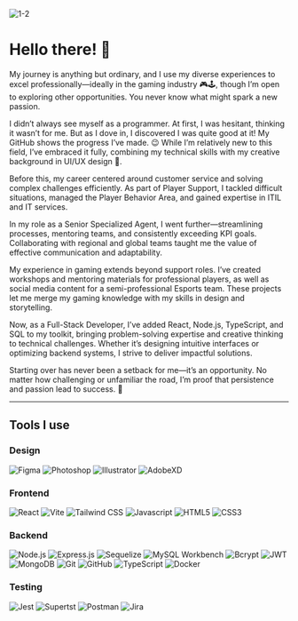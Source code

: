 
![1-2](https://github.com/user-attachments/assets/c169fd88-572d-4a55-bc57-d24be8810179)
# Hello there! 👀 

My journey is anything but ordinary, and I use my diverse experiences to excel professionally—ideally in the gaming industry 🎮🕹, though I’m open to exploring other opportunities. You never know what might spark a new passion.

I didn’t always see myself as a programmer. At first, I was hesitant, thinking it wasn’t for me. But as I dove in, I discovered I was quite good at it! My GitHub shows the progress I’ve made. 😉 While I’m relatively new to this field, I’ve embraced it fully, combining my technical skills with my creative background in UI/UX design 🎨.

Before this, my career centered around customer service and solving complex challenges efficiently. As part of Player Support, I tackled difficult situations, managed the Player Behavior Area, and gained expertise in ITIL and IT services.

In my role as a Senior Specialized Agent, I went further—streamlining processes, mentoring teams, and consistently exceeding KPI goals. Collaborating with regional and global teams taught me the value of effective communication and adaptability.

My experience in gaming extends beyond support roles. I’ve created workshops and mentoring materials for professional players, as well as social media content for a semi-professional Esports team. These projects let me merge my gaming knowledge with my skills in design and storytelling.

Now, as a Full-Stack Developer, I’ve added React, Node.js, TypeScript, and SQL to my toolkit, bringing problem-solving expertise and creative thinking to technical challenges. Whether it’s designing intuitive interfaces or optimizing backend systems, I strive to deliver impactful solutions.

Starting over has never been a setback for me—it’s an opportunity. No matter how challenging or unfamiliar the road, I’m proof that persistence and passion lead to success. 🚀

--- 
## Tools I use 

### **Design**

![Figma](https://img.shields.io/badge/Figma-000?style=for-the-badge&logo=figma&logoColor=blue) ![Photoshop](https://img.shields.io/badge/Photoshop-000?style=for-the-badge&logo=adobephotoshop&logoColor=purple) ![Illustrator](https://img.shields.io/badge/Illustrator-000?style=for-the-badge&logo=adobeillustrator&logoColor=blue) ![AdobeXD](https://img.shields.io/badge/AdobeXD-000?style=for-the-badge&logo=adobexd&logoColor=purple)

### **Frontend**

![React](https://img.shields.io/badge/React-black?style=for-the-badge&logo=react&logoColor=blue) ![Vite](https://img.shields.io/badge/Vite-000000?style=for-the-badge&logo=vite&logoColor=purple) ![Tailwind CSS](https://img.shields.io/badge/Tailwind%20CSS-black?style=for-the-badge&logo=tailwindcss&logoColor=blue) ![Javascript](https://img.shields.io/badge/Javascript-000?style=for-the-badge&logo=javascript&logoColor=purple) ![HTML5](https://img.shields.io/badge/HTML5-000?style=for-the-badge&logo=html5&logoColor=blue)
![CSS3](https://img.shields.io/badge/CSS3-000?style=for-the-badge&logo=css3&logoColor=purple)

### **Backend** 

![Node.js](https://img.shields.io/badge/Node.js-black?style=for-the-badge&logo=node.js&logoColor=blue) ![Express.js](https://img.shields.io/badge/Express.js-black?style=for-the-badge&logo=express&logoColor=purple) ![Sequelize](https://img.shields.io/badge/Sequelize-black?style=for-the-badge&logo=sequelize&logoColor=blue) ![MySQL Workbench](https://img.shields.io/badge/MySQL_Workbench-black?style=for-the-badge&logo=mysql&logoColor=purple) ![Bcrypt](https://img.shields.io/badge/Bcrypt-black?style=for-the-badge&logo=bcrypt&logoColor=blue) ![JWT](https://img.shields.io/badge/JWT-000000?style=for-the-badge&logo=json-web-tokens&logoColor=purple) ![MongoDB](https://img.shields.io/badge/MongoDB-000?style=for-the-badge&logo=mongodb&logoColor=blue)  ![Git](https://img.shields.io/badge/Git-000?style=for-the-badge&logo=git&logoColor=blue) ![GitHub](https://img.shields.io/badge/GitHub-000?style=for-the-badge&logo=github&logoColor=purple) ![TypeScript](https://img.shields.io/badge/TypeScript-000?style=for-the-badge&logo=typescript&logoColor=blue) ![Docker](https://img.shields.io/badge/Docker-000?style=for-the-badge&logo=docker&logoColor=purple)

### **Testing**

![Jest](https://img.shields.io/badge/Jest-blue?style=for-the-badge&logo=jest&logoColor=white) ![Supertst](https://img.shields.io/badge/Supertst-blue?style=for-the-badge&logo=supertest&logoColor=white) ![Postman](https://img.shields.io/badge/Postman-000?style=for-the-badge&logo=postman&logoColor=purple) ![Jira](https://img.shields.io/badge/Jira-000?style=for-the-badge&logo=jira&logoColor=blue)


<!---
DarthVada36/DarthVada36 is a ✨ special ✨ repository because its `README.md` (this file) appears on your GitHub profile.
You can click the Preview link to take a look at your changes.
--->
